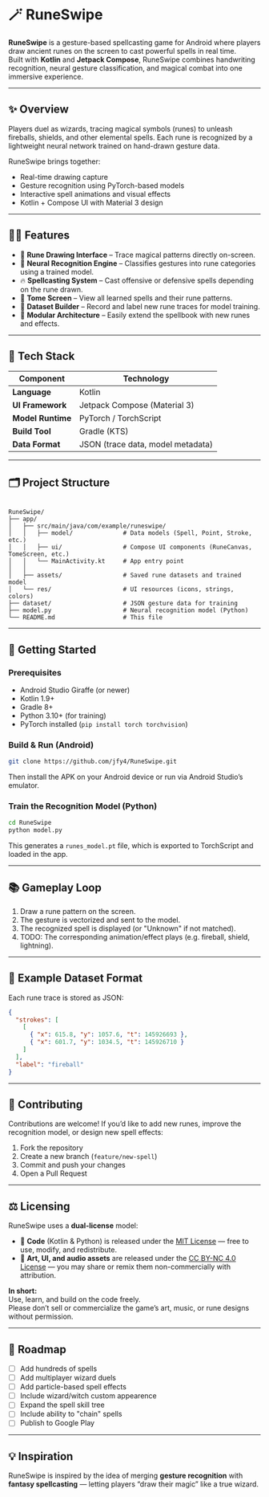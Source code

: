 # 🪄 RuneSwipe

**RuneSwipe** is a gesture-based spellcasting game for Android where players draw ancient runes on the screen to cast powerful spells in real time.  
Built with **Kotlin** and **Jetpack Compose**, RuneSwipe combines handwriting recognition, neural gesture classification, and magical combat into one immersive experience.

---

## ✨ Overview

Players duel as wizards, tracing magical symbols (runes) to unleash fireballs, shields, and other elemental spells. Each rune is recognized by a lightweight neural network trained on hand-drawn gesture data.

RuneSwipe brings together:
- Real-time drawing capture
- Gesture recognition using PyTorch-based models
- Interactive spell animations and visual effects
- Kotlin + Compose UI with Material 3 design

---

## 🧙‍♂️ Features

- 🎨 **Rune Drawing Interface** – Trace magical patterns directly on-screen.  
- 🧠 **Neural Recognition Engine** – Classifies gestures into rune categories using a trained model.  
- 🔥 **Spellcasting System** – Cast offensive or defensive spells depending on the rune drawn.  
- 📜 **Tome Screen** – View all learned spells and their rune patterns.  
- 💾 **Dataset Builder** – Record and label new rune traces for model training.  
- 🧩 **Modular Architecture** – Easily extend the spellbook with new runes and effects.  

---

## 🧰 Tech Stack

| Component | Technology |
|------------|-------------|
| **Language** | Kotlin |
| **UI Framework** | Jetpack Compose (Material 3) |
| **Model Runtime** | PyTorch / TorchScript |
| **Build Tool** | Gradle (KTS) |
| **Data Format** | JSON (trace data, model metadata) |

---

## 🗂️ Project Structure

```

RuneSwipe/
├── app/
│   ├── src/main/java/com/example/runeswipe/
│   │   ├── model/              # Data models (Spell, Point, Stroke, etc.)
│   │   ├── ui/                 # Compose UI components (RuneCanvas, TomeScreen, etc.)
│   │   └── MainActivity.kt     # App entry point
│   │   
│   ├── assets/                 # Saved rune datasets and trained model
│   └── res/                    # UI resources (icons, strings, colors)
├── dataset/                    # JSON gesture data for training
├── model.py                    # Neural recognition model (Python)
└── README.md                   # This file

````

---

## 🚀 Getting Started

### Prerequisites
- Android Studio Giraffe (or newer)
- Kotlin 1.9+
- Gradle 8+
- Python 3.10+ (for training)
- PyTorch installed (`pip install torch torchvision`)

### Build & Run (Android)
```bash
git clone https://github.com/jfy4/RuneSwipe.git
````

Then install the APK on your Android device or run via Android Studio’s emulator.

### Train the Recognition Model (Python)

```bash
cd RuneSwipe
python model.py
```

This generates a `runes_model.pt` file, which is exported to TorchScript and loaded in the app.

---

## 📚 Gameplay Loop

1. Draw a rune pattern on the screen.
2. The gesture is vectorized and sent to the model.
3. The recognized spell is displayed (or "Unknown" if not matched).
4. TODO: The corresponding animation/effect plays (e.g. fireball, shield, lightning).

---

## 🧪 Example Dataset Format

Each rune trace is stored as JSON:

```json
{
  "strokes": [
    [
      { "x": 615.8, "y": 1057.6, "t": 145926693 },
      { "x": 601.7, "y": 1034.5, "t": 145926710 }
    ]
  ],
  "label": "fireball"
}
```

---

## 🤝 Contributing

Contributions are welcome!
If you’d like to add new runes, improve the recognition model, or design new spell effects:

1. Fork the repository
2. Create a new branch (`feature/new-spell`)
3. Commit and push your changes
4. Open a Pull Request

---

## ⚖️ Licensing

RuneSwipe uses a **dual-license** model:

- 🧩 **Code** (Kotlin & Python) is released under the [MIT License](LICENSE_CODE.txt) — free to use, modify, and redistribute.
- 🎨 **Art, UI, and audio assets** are released under the [CC BY-NC 4.0 License](LICENSE_ASSETS.txt) — you may share or remix them non-commercially with attribution.

**In short:**  
Use, learn, and build on the code freely.  
Please don’t sell or commercialize the game’s art, music, or rune designs without permission.

---

## 🧭 Roadmap

* [ ] Add hundreds of spells
* [ ] Add multiplayer wizard duels
* [ ] Add particle-based spell effects
* [ ] Include wizard/witch custom appearence
* [ ] Expand the spell skill tree
* [ ] Include ability to "chain" spells
* [ ] Publish to Google Play

---

## 💡 Inspiration

RuneSwipe is inspired by the idea of merging **gesture recognition** with **fantasy spellcasting** — letting players “draw their magic” like a true wizard.
